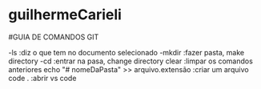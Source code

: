 # guilhermeCarieli
#GUIA DE COMANDOS GIT

-ls :diz o que tem no documento selecionado
-mkdir :fazer pasta, make directory
-cd :entrar na pasa, change directory
clear :limpar os comandos anteriores
echo "# nomeDaPasta" >> arquivo.extensão :criar um arquivo
code . :abrir vs code
